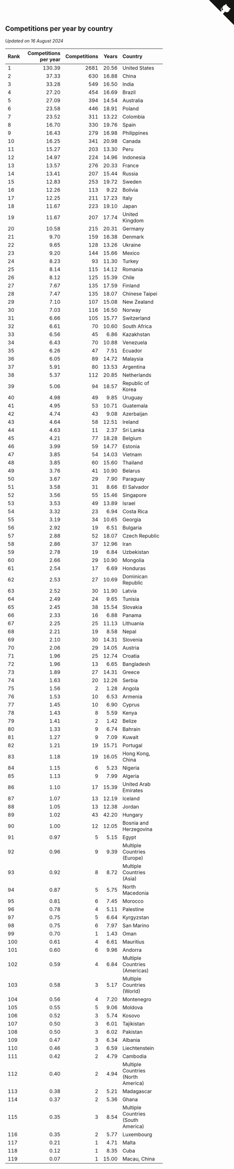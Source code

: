 ## Competitions per year by country

*Updated on 16 August 2024*

| Rank | Competitions per year | Competitions | Years | Country |
| :--- | ---: | ---: | ---: | :--- |
| 1 | 130.39 | 2681 | 20.56 | United States |
| 2 | 37.33 | 630 | 16.88 | China |
| 3 | 33.28 | 549 | 16.50 | India |
| 4 | 27.20 | 454 | 16.69 | Brazil |
| 5 | 27.09 | 394 | 14.54 | Australia |
| 6 | 23.58 | 446 | 18.91 | Poland |
| 7 | 23.52 | 311 | 13.22 | Colombia |
| 8 | 16.70 | 330 | 19.76 | Spain |
| 9 | 16.43 | 279 | 16.98 | Philippines |
| 10 | 16.25 | 341 | 20.98 | Canada |
| 11 | 15.27 | 203 | 13.30 | Peru |
| 12 | 14.97 | 224 | 14.96 | Indonesia |
| 13 | 13.57 | 276 | 20.33 | France |
| 14 | 13.41 | 207 | 15.44 | Russia |
| 15 | 12.83 | 253 | 19.72 | Sweden |
| 16 | 12.26 | 113 | 9.22 | Bolivia |
| 17 | 12.25 | 211 | 17.23 | Italy |
| 18 | 11.67 | 223 | 19.10 | Japan |
| 19 | 11.67 | 207 | 17.74 | United Kingdom |
| 20 | 10.58 | 215 | 20.31 | Germany |
| 21 | 9.70 | 159 | 16.38 | Denmark |
| 22 | 9.65 | 128 | 13.26 | Ukraine |
| 23 | 9.20 | 144 | 15.66 | Mexico |
| 24 | 8.23 | 93 | 11.30 | Turkey |
| 25 | 8.14 | 115 | 14.12 | Romania |
| 26 | 8.12 | 125 | 15.39 | Chile |
| 27 | 7.67 | 135 | 17.59 | Finland |
| 28 | 7.47 | 135 | 18.07 | Chinese Taipei |
| 29 | 7.10 | 107 | 15.08 | New Zealand |
| 30 | 7.03 | 116 | 16.50 | Norway |
| 31 | 6.66 | 105 | 15.77 | Switzerland |
| 32 | 6.61 | 70 | 10.60 | South Africa |
| 33 | 6.56 | 45 | 6.86 | Kazakhstan |
| 34 | 6.43 | 70 | 10.88 | Venezuela |
| 35 | 6.26 | 47 | 7.51 | Ecuador |
| 36 | 6.05 | 89 | 14.72 | Malaysia |
| 37 | 5.91 | 80 | 13.53 | Argentina |
| 38 | 5.37 | 112 | 20.85 | Netherlands |
| 39 | 5.06 | 94 | 18.57 | Republic of Korea |
| 40 | 4.98 | 49 | 9.85 | Uruguay |
| 41 | 4.95 | 53 | 10.71 | Guatemala |
| 42 | 4.74 | 43 | 9.08 | Azerbaijan |
| 43 | 4.64 | 58 | 12.51 | Ireland |
| 44 | 4.63 | 11 | 2.37 | Sri Lanka |
| 45 | 4.21 | 77 | 18.28 | Belgium |
| 46 | 3.99 | 59 | 14.77 | Estonia |
| 47 | 3.85 | 54 | 14.03 | Vietnam |
| 48 | 3.85 | 60 | 15.60 | Thailand |
| 49 | 3.76 | 41 | 10.90 | Belarus |
| 50 | 3.67 | 29 | 7.90 | Paraguay |
| 51 | 3.58 | 31 | 8.66 | El Salvador |
| 52 | 3.56 | 55 | 15.46 | Singapore |
| 53 | 3.53 | 49 | 13.89 | Israel |
| 54 | 3.32 | 23 | 6.94 | Costa Rica |
| 55 | 3.19 | 34 | 10.65 | Georgia |
| 56 | 2.92 | 19 | 6.51 | Bulgaria |
| 57 | 2.88 | 52 | 18.07 | Czech Republic |
| 58 | 2.86 | 37 | 12.96 | Iran |
| 59 | 2.78 | 19 | 6.84 | Uzbekistan |
| 60 | 2.66 | 29 | 10.90 | Mongolia |
| 61 | 2.54 | 17 | 6.69 | Honduras |
| 62 | 2.53 | 27 | 10.69 | Dominican Republic |
| 63 | 2.52 | 30 | 11.90 | Latvia |
| 64 | 2.49 | 24 | 9.65 | Tunisia |
| 65 | 2.45 | 38 | 15.54 | Slovakia |
| 66 | 2.33 | 16 | 6.88 | Panama |
| 67 | 2.25 | 25 | 11.13 | Lithuania |
| 68 | 2.21 | 19 | 8.58 | Nepal |
| 69 | 2.10 | 30 | 14.31 | Slovenia |
| 70 | 2.06 | 29 | 14.05 | Austria |
| 71 | 1.96 | 25 | 12.74 | Croatia |
| 72 | 1.96 | 13 | 6.65 | Bangladesh |
| 73 | 1.89 | 27 | 14.31 | Greece |
| 74 | 1.63 | 20 | 12.26 | Serbia |
| 75 | 1.56 | 2 | 1.28 | Angola |
| 76 | 1.53 | 10 | 6.53 | Armenia |
| 77 | 1.45 | 10 | 6.90 | Cyprus |
| 78 | 1.43 | 8 | 5.59 | Kenya |
| 79 | 1.41 | 2 | 1.42 | Belize |
| 80 | 1.33 | 9 | 6.74 | Bahrain |
| 81 | 1.27 | 9 | 7.09 | Kuwait |
| 82 | 1.21 | 19 | 15.71 | Portugal |
| 83 | 1.18 | 19 | 16.05 | Hong Kong, China |
| 84 | 1.15 | 6 | 5.23 | Nigeria |
| 85 | 1.13 | 9 | 7.99 | Algeria |
| 86 | 1.10 | 17 | 15.39 | United Arab Emirates |
| 87 | 1.07 | 13 | 12.19 | Iceland |
| 88 | 1.05 | 13 | 12.38 | Jordan |
| 89 | 1.02 | 43 | 42.20 | Hungary |
| 90 | 1.00 | 12 | 12.05 | Bosnia and Herzegovina |
| 91 | 0.97 | 5 | 5.15 | Egypt |
| 92 | 0.96 | 9 | 9.39 | Multiple Countries (Europe) |
| 93 | 0.92 | 8 | 8.72 | Multiple Countries (Asia) |
| 94 | 0.87 | 5 | 5.75 | North Macedonia |
| 95 | 0.81 | 6 | 7.45 | Morocco |
| 96 | 0.78 | 4 | 5.11 | Palestine |
| 97 | 0.75 | 5 | 6.64 | Kyrgyzstan |
| 98 | 0.75 | 6 | 7.97 | San Marino |
| 99 | 0.70 | 1 | 1.43 | Oman |
| 100 | 0.61 | 4 | 6.61 | Mauritius |
| 101 | 0.60 | 6 | 9.96 | Andorra |
| 102 | 0.59 | 4 | 6.84 | Multiple Countries (Americas) |
| 103 | 0.58 | 3 | 5.17 | Multiple Countries (World) |
| 104 | 0.56 | 4 | 7.20 | Montenegro |
| 105 | 0.55 | 5 | 9.06 | Moldova |
| 106 | 0.52 | 3 | 5.74 | Kosovo |
| 107 | 0.50 | 3 | 6.01 | Tajikistan |
| 108 | 0.50 | 3 | 6.02 | Pakistan |
| 109 | 0.47 | 3 | 6.34 | Albania |
| 110 | 0.46 | 3 | 6.59 | Liechtenstein |
| 111 | 0.42 | 2 | 4.79 | Cambodia |
| 112 | 0.40 | 2 | 4.94 | Multiple Countries (North America) |
| 113 | 0.38 | 2 | 5.21 | Madagascar |
| 114 | 0.37 | 2 | 5.36 | Ghana |
| 115 | 0.35 | 3 | 8.54 | Multiple Countries (South America) |
| 116 | 0.35 | 2 | 5.77 | Luxembourg |
| 117 | 0.21 | 1 | 4.71 | Malta |
| 118 | 0.12 | 1 | 8.35 | Cuba |
| 119 | 0.07 | 1 | 15.00 | Macau, China |


<a href="https://github.com/JustinTimeCuber/wca_statistics" class="github-corner" aria-label="View source on Github"><svg width="80" height="80" viewBox="0 0 250 250" style="fill:#151513; color:#fff; position: absolute; top: 0; border: 0; right: 0;" aria-hidden="true"><path d="M0,0 L115,115 L130,115 L142,142 L250,250 L250,0 Z"></path><path d="M128.3,109.0 C113.8,99.7 119.0,89.6 119.0,89.6 C122.0,82.7 120.5,78.6 120.5,78.6 C119.2,72.0 123.4,76.3 123.4,76.3 C127.3,80.9 125.5,87.3 125.5,87.3 C122.9,97.6 130.6,101.9 134.4,103.2" fill="currentColor" style="transform-origin: 130px 106px;" class="octo-arm"></path><path d="M115.0,115.0 C114.9,115.1 118.7,116.5 119.8,115.4 L133.7,101.6 C136.9,99.2 139.9,98.4 142.2,98.6 C133.8,88.0 127.5,74.4 143.8,58.0 C148.5,53.4 154.0,51.2 159.7,51.0 C160.3,49.4 163.2,43.6 171.4,40.1 C171.4,40.1 176.1,42.5 178.8,56.2 C183.1,58.6 187.2,61.8 190.9,65.4 C194.5,69.0 197.7,73.2 200.1,77.6 C213.8,80.2 216.3,84.9 216.3,84.9 C212.7,93.1 206.9,96.0 205.4,96.6 C205.1,102.4 203.0,107.8 198.3,112.5 C181.9,128.9 168.3,122.5 157.7,114.1 C157.9,116.9 156.7,120.9 152.7,124.9 L141.0,136.5 C139.8,137.7 141.6,141.9 141.8,141.8 Z" fill="currentColor" class="octo-body"></path></svg></a><style>.github-corner:hover .octo-arm{animation:octocat-wave 560ms ease-in-out}@keyframes octocat-wave{0%,100%{transform:rotate(0)}20%,60%{transform:rotate(-25deg)}40%,80%{transform:rotate(10deg)}}@media (max-width:500px){.github-corner:hover .octo-arm{animation:none}.github-corner .octo-arm{animation:octocat-wave 560ms ease-in-out}}</style>
